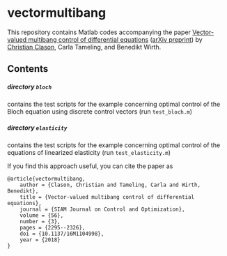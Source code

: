 vectormultibang
===============

This repository contains Matlab codes accompanying the paper [Vector-valued multibang control of differential equations](https://doi.org/10.1137/16M1104998) ([arXiv preprint](http://arxiv.org/abs/1611.07853)) by [Christian Clason](http://udue.de/clason), Carla Tameling, and Benedikt Wirth.

Contents
--------

##### directory `bloch` 
contains the test scripts for the example concerning optimal control of the Bloch equation using discrete control vectors (run `test_bloch.m`)

##### directory `elasticity` 
contains the test scripts for the example concerning optimal control of the equations of linearized elasticity (run `test_elasticity.m`)

If you find this approach useful, you can cite the paper as

    @article{vectormultibang,
        author = {Clason, Christian and Tameling, Carla and Wirth, Benedikt},
        title = {Vector-valued multibang control of differential equations},
        journal = {SIAM Journal on Control and Optimization},
        volume = {56},
        number = {3},
        pages = {2295--2326},
        doi = {10.1137/16M1104998},
        year = {2018}
    }
